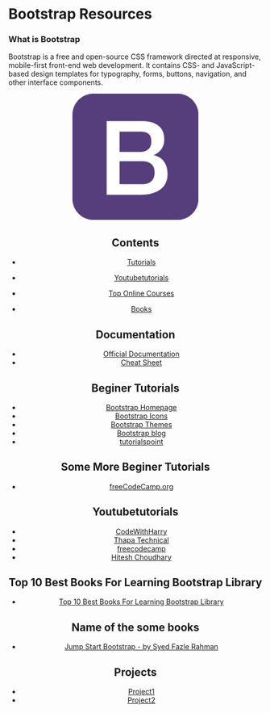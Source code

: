 # Bootstrap Resources
### What is Bootstrap
Bootstrap is a free and open-source CSS framework directed at responsive, mobile-first front-end web development. It contains CSS- and JavaScript-based design templates for typography, forms, buttons, navigation, and other interface components. 

<div align="center">
	<code><img height="250" src="https://raw.githubusercontent.com/github/explore/80688e429a7d4ef2fca1e82350fe8e3517d3494d/topics/bootstrap/bootstrap.png"></code>
</div>
<div align="center">

## Contents


* [Tutorials](#beginer-tutorials)<br/> 

- [ Youtubetutorials](#beginer-tutorials)<br/> 

- [Top  Online Courses](#beginer-tutorials)<br/> 

- [Books](#beginer-tutorials)<br/> 

## Documentation
- [Official Documentation](https://getbootstrap.com/docs/4.5/getting-started/introduction/)
- [Cheat Sheet](https://hackerthemes.com/bootstrap-cheatsheet/)
## Beginer Tutorials
- [Bootstrap Homepage ](https://getbootstrap.com/)
- [Bootstrap Icons ](https://icons.getbootstrap.com/)
- [Bootstrap Themes  ](https://themes.getbootstrap.com/)
- [Bootstrap blog  ](https://blog.getbootstrap.com/)
- [tutorialspoint ](https://www.tutorialspoint.com/bootstrap/index.htm)

## Some More Beginer Tutorials
- [freeCodeCamp.org ](https://www.freecodecamp.org/news/tag/bootstrap-4/)

## Youtubetutorials
-  [CodeWithHarry](https://www.youtube.com/watch?v=vpAJ0s5S2t0&t=1464s)
-  [Thapa Technical](https://www.youtube.com/watch?v=Qb8DLdSYBAo) 
-  [freecodecamp](https://www.youtube.com/watch?v=RyTRgQ7k6QE) 
-  [Hitesh Choudhary](https://www.youtube.com/watch?v=hpM-hj2SV1Q)

## Top 10 Best Books For Learning Bootstrap Library
-  [ Top 10 Best Books For Learning  Bootstrap Library](https://whatpixel.com/top-10-bootstrap-books/)

## Name of the some books
- [Jump Start Bootstrap - by Syed Fazle Rahman](https://www.amazon.in/Jump-Start-Bootstrap-Speed-Weekend-ebook/dp/B00TJ6UYS4)

## Projects
-  [Project1](https://www.youtube.com/watch?v=o5vKJmqXO_g) 
-  [Project2](https://www.youtube.com/watch?v=Qb8DLdSYBAo&t=2s) 



